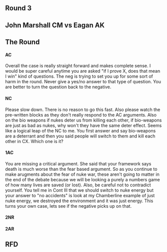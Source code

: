 ## Round 3
## John Marshall CM vs Eagan AK

## The Round

#### AC
Overall the case is really straight forward and makes complete sense.  I would be super careful anytime you are asked "if I prove X, does that mean I win" kind of questions.  The neg is trying to set you up for some sort of harm in the round.  Never give a yes/no answer to that type of question.  You are better to turn the question back to the negative.

#### NC
Please slow down.  There is no reason to go this fast.  Also please watch the pre-written blocks as they don't really respond to the AC arguments.  Also on the bio weapons if nukes deter us from killing each other, if bio-weapons are just as bad as nukes, why won't they have the same deter effect.  Seems like a logical leap of the NC to me.  You first answer and say bio-weapons are a deterrant and then you said people will switch to them and kill each other in CX.  Which one is it?

#### 1AC
You are missing a critical argument.  She said that your framework says death is much worse than the fear based argument.  So as you continue to make arugments about the fear of nuke war, these aren't going to matter in the end of the debate because we will be looking a purely a numbers game of how many lives are saved (or lost).  Also, be careful not to contradict yourself.  You tell me in Cont III that we should switch to nuke energy but your answer to "no accidents" is look at my Chamberline example of just nuke energy, we destroyed the environment and it was just energy.  This turns your own case, lets see if the negative picks up on that.

#### 2NR


#### 2AR


## RFD




